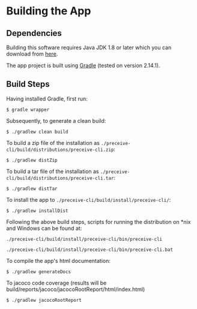 # Building the App 

## Dependencies

Building this software requires Java JDK 1.8 or later which you can download from [here](http://www.oracle.com/technetwork/java/javase/downloads/index.html).

The app project is built using [Gradle](https://docs.gradle.org/current/userguide/installation.html) (tested on version 2.14.1).

## Build Steps

Having installed Gradle, first run:

	$ gradle wrapper

Subsequently, to generate a clean build:

	$ ./gradlew clean build

To build a zip file of the installation as ```./preceive-cli/build/distributions/preceive-cli.zip```:

	$ ./gradlew distZip

To build a tar file of the installation as ```./preceive-cli/build/distributions/preceive-cli.tar```:

	$ ./gradlew distTar

To install the app to ```./preceive-cli/build/install/preceive-cli/```:

	$ ./gradlew installDist

Following the above build steps, scripts for running the distribution on *nix and Windows can be found at:

	./preceive-cli/build/install/preceive-cli/bin/preceive-cli

	./preceive-cli/build/install/preceive-cli/bin/preceive-cli.bat

To compile the app's html documentation: 

	$ ./gradlew generateDocs

To jacoco code coverage (results will be build/reports/jacoco/jacocoRootReport/html/index.html)  

	$ ./gradlew jacocoRootReport 



